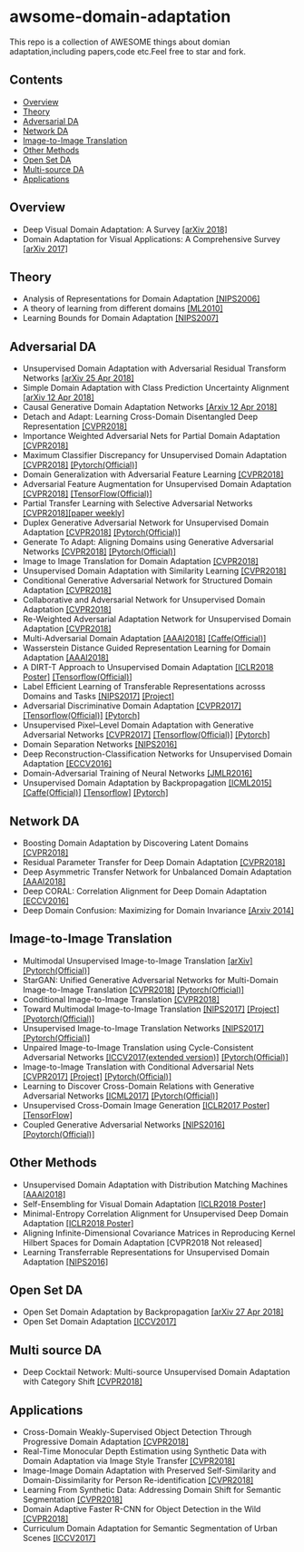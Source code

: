 # awsome-domain-adaptation

This repo is a collection of AWESOME things about domian adaptation,including papers,code etc.Feel free to star and fork.

## Contents
- [Overview](#overview)
- [Theory](#theory)
- [Adversarial DA](#adversarial-da)
- [Network DA](#network-da)
- [Image-to-Image Translation](#image-to-image-translation)
- [Other Methods](#other-methods)
- [Open Set DA](#open-set-da)
- [Multi-source DA](#multi-source-da)
- [Applications](#applications)

## Overview
- Deep Visual Domain Adaptation: A Survey [[arXiv 2018]](https://arxiv.org/abs/1802.03601v4)
- Domain Adaptation for Visual Applications: A Comprehensive Survey  [[arXiv 2017]](https://arxiv.org/abs/1702.05374)

## Theory
- Analysis of Representations for Domain Adaptation [[NIPS2006]](https://papers.nips.cc/paper/2983-analysis-of-representations-for-domain-adaptation)
- A theory of learning from different domains [[ML2010]](https://link.springer.com/content/pdf/10.1007%2Fs10994-009-5152-4.pdf)
- Learning Bounds for Domain Adaptation [[NIPS2007]](http://papers.nips.cc/paper/3212-learning-bounds-for-domain-adaptation)
 
## Adversarial DA
- Unsupervised Domain Adaptation with Adversarial Residual Transform Networks [[arXiv 25 Apr 2018]](https://arxiv.org/abs/1804.09578)
- Simple Domain Adaptation with Class Prediction Uncertainty Alignment [[arXiv  12 Apr 2018]](https://arxiv.org/abs/1804.04448)
- Causal Generative Domain Adaptation Networks [[Arxiv 12 Apr 2018]](https://arxiv.org/abs/1804.04333)
- Detach and Adapt: Learning Cross-Domain Disentangled Deep Representation [[CVPR2018]](http://openaccess.thecvf.com/content_cvpr_2018/papers/Liu_Detach_and_Adapt_CVPR_2018_paper.pdf)
- Importance Weighted Adversarial Nets for Partial Domain Adaptation [[CVPR2018]](https://arxiv.org/abs/1803.09210)
- Maximum Classifier Discrepancy for Unsupervised Domain Adaptation [[CVPR2018]](https://arxiv.org/abs/1712.02560) [[Pytorch(Official)]](http://openaccess.thecvf.com/content_cvpr_2018/papers/Saito_Maximum_Classifier_Discrepancy_CVPR_2018_paper.pdf)
- Domain Generalization with Adversarial Feature Learning [[CVPR2018]](https://www.researchgate.net/profile/Haoliang_Li5/publication/324691022_Domain_Generalization_with_Adversarial_Feature_Learning/links/5add5329458515c60f5f3187/Domain-Generalization-with-Adversarial-Feature-Learning.pdf)
- Adversarial Feature Augmentation for Unsupervised Domain Adaptation [[CVPR2018]](https://arxiv.org/abs/1711.08561) [[TensorFlow(Official)]](https://github.com/ricvolpi/adversarial-feature-augmentation)
- Partial Transfer Learning with Selective Adversarial Networks [[CVPR2018]](https://arxiv.org/abs/1707.07901)[[paper weekly]](http://www.paperweekly.site/papers/1388)
- Duplex Generative Adversarial Network for Unsupervised Domain Adaptation [[CVPR2018]](http://vipl.ict.ac.cn/uploadfile/upload/2018041610083083.pdf) [[Pytorch(Official)]](http://vipl.ict.ac.cn/view_database.php?id=6)
- Generate To Adapt: Aligning Domains using Generative Adversarial Networks [[CVPR2018]](https://arxiv.org/abs/1704.01705) [[Pytorch(Official)]](https://github.com/yogeshbalaji/Generate_To_Adapt)
- Image to Image Translation for Domain Adaptation [[CVPR2018]](https://arxiv.org/abs/1712.00479)
- Unsupervised Domain Adaptation with Similarity Learning [[CVPR2018]](https://arxiv.org/abs/1711.08995)
- Conditional Generative Adversarial Network for Structured Domain Adaptation [[CVPR2018]](http://openaccess.thecvf.com/content_cvpr_2018/papers/Hong_Conditional_Generative_Adversarial_CVPR_2018_paper.pdf)
- Collaborative and Adversarial Network for Unsupervised Domain Adaptation [[CVPR2018]](http://openaccess.thecvf.com/content_cvpr_2018/papers/Zhang_Collaborative_and_Adversarial_CVPR_2018_paper.pdf)
- Re-Weighted Adversarial Adaptation Network for Unsupervised Domain Adaptation [[CVPR2018]](http://openaccess.thecvf.com/content_cvpr_2018/papers/Chen_Re-Weighted_Adversarial_Adaptation_CVPR_2018_paper.pdf)
- Multi-Adversarial Domain Adaptation [[AAAI2018]](http://ise.thss.tsinghua.edu.cn/~mlong/doc/multi-adversarial-domain-adaptation-aaai18.pdf) [[Caffe(Official)]](https://github.com/thuml/MADA)
- Wasserstein Distance Guided Representation Learning for Domain Adaptation [[AAAI2018]](https://arxiv.org/abs/1707.01217)
- A DIRT-T Approach to Unsupervised Domain Adaptation [[ICLR2018 Poster]](https://openreview.net/forum?id=H1q-TM-AW) [[Tensorflow(Official)]](https://github.com/RuiShu/dirt-t)
- Label Efficient Learning of Transferable Representations acrosss Domains and Tasks [[NIPS2017]](http://vision.stanford.edu/pdf/luo2017nips.pdf) [[Project]](http://alan.vision/nips17_website/)
- Adversarial Discriminative Domain Adaptation [[CVPR2017]](http://openaccess.thecvf.com/content_cvpr_2017/papers/Tzeng_Adversarial_Discriminative_Domain_CVPR_2017_paper.pdf)  [[Tensorflow(Official)]](https://github.com/erictzeng/adda) [[Pytorch]](https://github.com/corenel/pytorch-adda)
- Unsupervised Pixel–Level Domain Adaptation with Generative Adversarial Networks [[CVPR2017]](http://openaccess.thecvf.com/content_cvpr_2017/papers/Bousmalis_Unsupervised_Pixel-Level_Domain_CVPR_2017_paper.pdf) [[Tensorflow(Official)]](https://github.com/tensorflow/models/tree/master/research/domain_adaptation) [[Pytorch]](https://github.com/vaibhavnaagar/pixelDA_GAN)
- Domain Separation Networks [[NIPS2016]](http://papers.nips.cc/paper/6254-domain-separation-networks)
- Deep Reconstruction-Classification Networks for Unsupervised Domain Adaptation [[ECCV2016]](https://arxiv.org/abs/1607.03516)
- Domain-Adversarial Training of Neural Networks [[JMLR2016]](http://www.jmlr.org/papers/volume17/15-239/15-239.pdf)
- Unsupervised Domain Adaptation by Backpropagation [[ICML2015]](http://proceedings.mlr.press/v37/ganin15.pdf) [[Caffe(Official)]](https://github.com/ddtm/caffe/tree/grl) [[Tensorflow]](https://github.com/shucunt/domain_adaptation) [[Pytorch]](https://github.com/fungtion/DANN)

## Network DA
- Boosting Domain Adaptation by Discovering Latent Domains [[CVPR2018]](https://arxiv.org/abs/1805.01386)
- Residual Parameter Transfer for Deep Domain Adaptation [[CVPR2018]](https://arxiv.org/abs/1711.07714)
- Deep Asymmetric Transfer Network for Unbalanced Domain Adaptation [[AAAI2018]](http://media.cs.tsinghua.edu.cn/~multimedia/cuipeng/papers/DATN.pdf)
- Deep CORAL: Correlation Alignment for Deep Domain Adaptation [[ECCV2016]](https://arxiv.org/abs/1607.01719)
- Deep Domain Confusion: Maximizing for Domain Invariance [[Arxiv 2014]](https://arxiv.org/abs/1412.3474)

## Image-to-Image Translation
- Multimodal Unsupervised Image-to-Image Translation [[arXiv]](https://arxiv.org/abs/1804.04732) [[Pytorch(Official)]](https://github.com/nvlabs/MUNIT)
- StarGAN: Unified Generative Adversarial Networks for Multi-Domain Image-to-Image Translation [[CVPR2018]](https://arxiv.org/abs/1711.09020) [[Pytorch(Official)]](https://github.com/yunjey/StarGAN)
- Conditional Image-to-Image Translation [[CVPR2018]](https://arxiv.org/abs/1805.00251v1)
- Toward Multimodal Image-to-Image Translation [[NIPS2017]](https://arxiv.org/abs/1711.11586) [[Project]](https://junyanz.github.io/BicycleGAN/) [[Pyotorch(Official)]](https://github.com/junyanz/BicycleGAN)
- Unsupervised Image-to-Image Translation Networks [[NIPS2017]](http://papers.nips.cc/paper/6672-unsupervised-image-to-image-translation-networks) [[Pytorch(Official)]](https://github.com/mingyuliutw/unit)
- Unpaired Image-to-Image Translation using Cycle-Consistent Adversarial Networks [[ICCV2017(extended version)]](https://arxiv.org/abs/1703.10593v4) [[Pytorch(Official)]](https://github.com/junyanz/pytorch-CycleGAN-and-pix2pix)
- Image-to-Image Translation with Conditional Adversarial Nets [[CVPR2017]](https://arxiv.org/abs/1611.07004)  [[Project]](https://phillipi.github.io/pix2pix/) [[Pytorch(Official)]](https://github.com/junyanz/pytorch-CycleGAN-and-pix2pix) 
- Learning to Discover Cross-Domain Relations with Generative Adversarial Networks [[ICML2017]](https://arxiv.org/abs/1703.05192) [[Pytorch(Official)]](https://github.com/SKTBrain/DiscoGAN)
- Unsupervised Cross-Domain Image Generation [[ICLR2017 Poster]](https://openreview.net/forum?id=Sk2Im59ex) [[TensorFlow]](https://github.com/yunjey/domain-transfer-network)
- Coupled Generative Adversarial Networks [[NIPS2016]](http://papers.nips.cc/paper/6544-coupled-generative-adversarial-networks) [[Poytorch(Official)]](https://github.com/mingyuliutw/cogan)

## Other Methods
- Unsupervised Domain Adaptation with Distribution Matching Machines [[AAAI2018]](http://ise.thss.tsinghua.edu.cn/~mlong/doc/distribution-matching-machines-aaai18.pdf)
- Self-Ensembling for Visual Domain Adaptation [[ICLR2018 Poster]](https://openreview.net/forum?id=rkpoTaxA-)
- Minimal-Entropy Correlation Alignment for Unsupervised Deep Domain Adaptation [[ICLR2018 Poster]](https://openreview.net/forum?id=rJWechg0Z)
- Aligning Infinite-Dimensional Covariance Matrices in Reproducing Kernel Hilbert Spaces for Domain Adaptation [CVPR2018 Not released]
- Learning Transferrable Representations for Unsupervised Domain Adaptation [[NIPS2016]](http://papers.nips.cc/paper/6360-learning-transferrable-representations-for-unsupervised-domain-adaptation)

## Open Set DA
- Open Set Domain Adaptation by Backpropagation [[arXiv 27 Apr 2018]](https://arxiv.org/abs/1804.10427)
- Open Set Domain Adaptation [[ICCV2017]](http://openaccess.thecvf.com/content_ICCV_2017/papers/Busto_Open_Set_Domain_ICCV_2017_paper.pdf)

## Multi source DA
- Deep Cocktail Network: Multi-source Unsupervised Domain Adaptation with Category Shift [[CVPR2018]](https://arxiv.org/abs/1803.00830)

## Applications
- Cross-Domain Weakly-Supervised Object Detection Through Progressive Domain Adaptation [[CVPR2018]](https://arxiv.org/abs/1803.11365)
- Real-Time Monocular Depth Estimation using Synthetic Data with Domain Adaptation via Image Style Transfer [[CVPR2018]](http://breckon.eu/toby/publications/papers/abarghouei18monocular.pdf)
- Image-Image Domain Adaptation with Preserved Self-Similarity and Domain-Dissimilarity for Person Re-identification [[CVPR2018]](https://arxiv.org/abs/1711.07027v3)
- Learning From Synthetic Data: Addressing Domain Shift for Semantic Segmentation [[CVPR2018]](http://openaccess.thecvf.com/content_cvpr_2018/papers/Sankaranarayanan_Learning_From_Synthetic_CVPR_2018_paper.pdf)
- Domain Adaptive Faster R-CNN for Object Detection in the Wild [[CVPR2018]](http://openaccess.thecvf.com/content_cvpr_2018/papers/Chen_Domain_Adaptive_Faster_CVPR_2018_paper.pdf)
- Curriculum Domain Adaptation for Semantic Segmentation of Urban Scenes [[ICCV2017]](http://openaccess.thecvf.com/content_ICCV_2017/papers/Zhang_Curriculum_Domain_Adaptation_ICCV_2017_paper.pdf)
